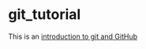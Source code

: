 # git_tutorial

This is an [introduction to git and GitHub](https://evangeliney.github.io/slides/git_tutorial)

